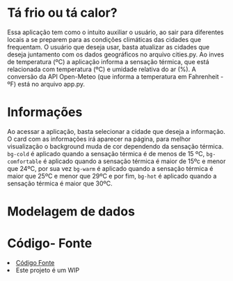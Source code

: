 # Tá frio ou tá calor?

Essa aplicação tem como o intuito auxiliar o usuário, ao sair para diferentes locais a se preparem para as condições climáticas das cidades que frequentam. 
O usuário que deseja usar, basta atualizar as cidades que deseja juntamento com os dados geográficos no arquivo cities.py.
Ao inves de temperatura (ºC) a aplicação informa a sensação térmica, que está relacionada com temperatura (ºC) e umidade relativa do ar (%). A conversão da API Open-Meteo (que informa a temperatura em Fahrenheit - ºF) está no arquivo app.py.

# Informações
Ao acessar a aplicação, basta selecionar a cidade que deseja a informação. O card com as informações irá aparecer na página, para melhor visualização o background muda de cor dependendo da sensação térmica. `bg-cold` é aplicado quando a sensação térmica é de menos de 15 ºC, `bg-comfortable`  é aplicado quando a sensação térmica é maior de 15ºc e menor que 24ºC, por sua vez `bg-warm` é aplicado quando a sensação térmica é maior que 25ºC e menor que 29ºC e por fim, `bg-hot` é aplicado quando a sensação térmica é maior que 30ºC.

# Modelagem de dados

# Código- Fonte

<li><a href="README.md"> Código Fonte</a></li>

<li>Este projeto é um WIP </li>
